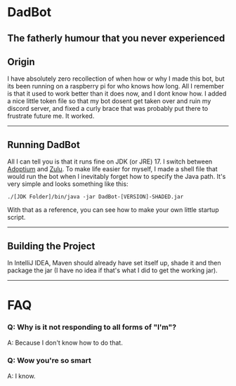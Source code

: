 # DadBot
The fatherly humour that you never experienced
---
## Origin
I have absolutely zero recollection of when how or why I made this bot, but its been running on a raspberry pi for who knows how long. All I remember is that it used to work better than it does now, and I dont know how. I added a nice little token file so that my bot dosent get taken over and ruin my discord server, and fixed a curly brace that was probably put there to frustrate future me. It worked.

---
## Running DadBot
All I can tell you is that it runs fine on JDK (or JRE) 17. I switch between [Adoptium](https://adoptium.net/temurin/releases/?version=17) and [Zulu](https://www.azul.com/downloads/?version=java-17-lts&package=jdk#zulu).
To make life easier for myself, I made a shell file that would run the bot when I inevitably forget how to specify the Java path. It's very simple and looks something like this:
```
./[JDK Folder]/bin/java -jar DadBot-[VERSION]-SHADED.jar
```
With that as a reference, you can see how to make your own little startup script.

---
## Building the Project
In IntelliJ IDEA, Maven should already have set itself up, shade it and then package the jar (I have no idea if that's what I did to get the working jar).

---
# FAQ
### Q: Why is it not responding to all forms of "I'm"?
A: Because I don't know how to do that.

### Q: Wow you're so smart
A: I know.
